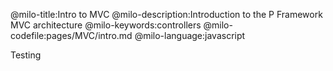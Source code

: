 @milo-title:Intro to MVC
@milo-description:Introduction to the P Framework MVC architecture
@milo-keywords:controllers
@milo-codefile:pages/MVC/intro.md
@milo-language:javascript

Testing